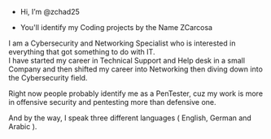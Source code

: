 - Hi, I’m @zchad25
  
- You'll identify my Coding projects by the Name ZCarcosa
   
I am a Cybersecurity and Networking Specialist who is interested in everything that got something to do with IT.  
I have started my career in Technical Support and Help desk in a small Company and then shifted my career into Networking then diving down into the Cybersecurity field.

Right now people probably identify me as a PenTester, cuz my work is more in offensive security and pentesting more than defensive one.

And by the way, I speak three different languages ( English, German and Arabic ).
